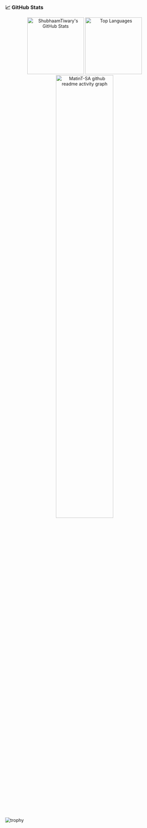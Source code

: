 ### 📈 GitHub Stats

<div align="center">
  <img height="180px" src="https://github-readme-stats-sigma-five.vercel.app/api?username=Himanshu-Dangwal&show_icons=true&theme=gotham" alt="ShubhaamTiwary's GitHub Stats" />  
  <img height="180px" src="https://github-readme-stats-sigma-five.vercel.app/api/top-langs/?username=Himanshu-Dangwal&layout=compact&show_icons=true&theme=gotham&hide=jupyter%20notebook" alt="Top Languages" />
  <img align="center" src="https://github-readme-activity-graph.vercel.app/graph?username=MatinT-SA&theme=merko" alt="MatinT-SA github readme activity graph" width="60%" />
</div>

![trophy](https://github-profile-trophy.vercel.app/?username=Himanshu-Dangwal&theme=onedark)
<!--
**Himanshu-Dangwal/Himanshu-Dangwal** is a ✨ _special_ ✨ repository because its `README.md` (this file) appears on your GitHub profile.

Here are some ideas to get you started:

- 🔭 I’m currently working on ...
- 🌱 I’m currently learning ...
- 👯 I’m looking to collaborate on ...
- 🤔 I’m looking for help with ...
- 💬 Ask me about ...
- 📫 How to reach me: ...
- 😄 Pronouns: ...
- ⚡ Fun fact: ...
-->
